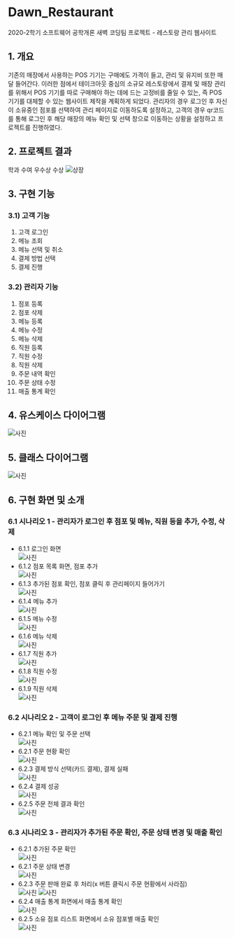 # Dawn_Restaurant

2020-2학기 소프트웨어 공학개론 새벽 코딩팀 프로젝트 - 레스토랑 관리 웹사이트

## 1. 개요

기존의 매장에서 사용하는 POS 기기는 구매에도 가격이 들고, 관리 및 유지비 또한 매달 들어간다. 이러한 점에서 테이크아웃 중심의 소규모 레스토랑에서 결제 및 매장 관리를 위해서 POS 기기를 따로 구매해야 하는 데에 드는 고정비를 줄일 수 있는, 즉 POS 기기를 대체할 수 있는 웹사이트 제작을 계획하게 되었다.
관리자의 경우 로그인 후 자신이 소유중인 점포를 선택하여 관리 페이지로 이동하도록 설정하고, 고객의 경우 qr코드를 통해 로그인 후 해당 매장의 메뉴 확인 및 선택 창으로 이동하는 상황을 설정하고 프로젝트를 진행하였다.

## 2. 프로젝트 결과

학과 수여 우수상 수상
![상장](./상장.jpg)

## 3. 구현 기능

### 3.1) 고객 기능

1. 고객 로그인
2. 메뉴 조회
3. 메뉴 선택 및 취소
4. 결제 방법 선택
5. 결제 진행

### 3.2) 관리자 기능

1. 점포 등록
2. 점포 삭제
3. 메뉴 등록
4. 메뉴 수정
5. 메뉴 삭제
6. 직원 등록
7. 직원 수정
8. 직원 삭제
9. 주문 내역 확인
10. 주문 상태 수정
11. 매출 통계 확인

## 4. 유스케이스 다이어그램

![사진](./images/그림1.png)

## 5. 클래스 다이어그램

![사진](./images/그림2.png)

## 6. 구현 화면 및 소개

### 6.1 시나리오 1 - 관리자가 로그인 후 점포 및 메뉴, 직원 등을 추가, 수정, 삭제

- 6.1.1 로그인 화면<br>
  ![사진](./images/로그인.PNG)
- 6.1.2 점포 목록 화면, 점포 추가<br>
  ![사진](./images/점포추가.PNG)
- 6.1.3 추가된 점포 확인, 점포 클릭 후 관리페이지 들어가기<br>
  ![사진](./images/점포관리들어가기.PNG)
- 6.1.4 메뉴 추가<br>
  ![사진](./images/메뉴추가.PNG)
- 6.1.5 메뉴 수정<br>
  ![사진](./images/메뉴수정.PNG)
- 6.1.6 메뉴 삭제<br>
  ![사진](./images/메뉴삭제.PNG)
- 6.1.7 직원 추가<br>
  ![사진](./images/직원추가.PNG)
- 6.1.8 직원 수정<br>
  ![사진](./images/직원수정.PNG)
- 6.1.9 직원 삭제<br>
  ![사진](./images/직원삭제.PNG)

### 6.2 시나리오 2 - 고객이 로그인 후 메뉴 주문 및 결제 진행

- 6.2.1 메뉴 확인 및 주문 선택<br>
  ![사진](./images/주문선택.PNG)
- 6.2.1 주문 현황 확인<br>
  ![사진](./images/주문확인.PNG)
- 6.2.3 결제 방식 선택(카드 결제), 결제 실패<br>
  ![사진](./images/결제실패.PNG)
- 6.2.4 결제 성공<br>
  ![사진](./images/결제성공.PNG)
- 6.2.5 주문 전체 결과 확인<br>
  ![사진](./images/주문결과확인.PNG)

### 6.3 시나리오 3 - 관리자가 추가된 주문 확인, 주문 상태 변경 및 매출 확인

- 6.2.1 추가된 주문 확인<br>
  ![사진](./images/추가된주문확인.PNG)
- 6.2.1 주문 상태 변경<br>
  ![사진](./images/주문상태변경.PNG)
- 6.2.3 주문 판매 완료 후 처리(x 버튼 클릭시 주문 현황에서 사라짐) <br>
  ![사진](./images/주문삭제1.PNG)
  ![사진](./images/주문삭제2.PNG)
- 6.2.4 매출 통계 화면에서 매출 통계 확인<br>
  ![사진](./images/매출확인.PNG)
- 6.2.5 소유 점포 리스트 화면에서 소유 점포별 매출 확인<br>
  ![사진](./images/매출확인2.PNG)
